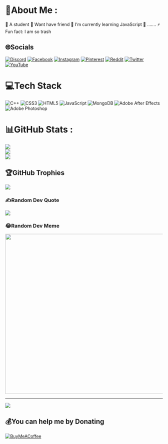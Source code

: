 # 💫About Me :
🔭 A student
🤝 Want have friend
🌱 I’m currently learning JavaScript
💬 .......
⚡ Fun fact: I am so trash

## 🌐Socials
[![Discord](https://img.shields.io/badge/Discord-%237289DA.svg?logo=discord&logoColor=white)](htttps://discord.gg/XD5M6ar7zT) [![Facebook](https://img.shields.io/badge/Facebook-%231877F2.svg?logo=Facebook&logoColor=white)](https://facebook.com/user31.27.08.12.2008) [![Instagram](https://img.shields.io/badge/Instagram-%23E4405F.svg?logo=Instagram&logoColor=white)](https://instagram.com/khoivominh312708122008) [![Pinterest](https://img.shields.io/badge/Pinterest-%23E60023.svg?logo=Pinterest&logoColor=white)](https://pinterest.com/minhkhi1380) [![Reddit](https://img.shields.io/badge/Reddit-%23FF4500.svg?logo=Reddit&logoColor=white)](https://reddit.com/user/Frosty-Data-7993) [![Twitter](https://img.shields.io/badge/Twitter-%231DA1F2.svg?logo=Twitter&logoColor=white)](https://twitter.com/vminhkh35317120) [![YouTube](https://img.shields.io/badge/YouTube-%23FF0000.svg?logo=YouTube&logoColor=white)](https://youtube.com/c/bloggame123) 

# 💻Tech Stack
![C++](https://img.shields.io/badge/c++-%2300599C.svg?style=flat-square&logo=c%2B%2B&logoColor=white) ![CSS3](https://img.shields.io/badge/css3-%231572B6.svg?style=flat-square&logo=css3&logoColor=white) ![HTML5](https://img.shields.io/badge/html5-%23E34F26.svg?style=flat-square&logo=html5&logoColor=white) ![JavaScript](https://img.shields.io/badge/javascript-%23323330.svg?style=flat-square&logo=javascript&logoColor=%23F7DF1E) ![MongoDB](https://img.shields.io/badge/MongoDB-%234ea94b.svg?style=flat-square&logo=mongodb&logoColor=white) ![Adobe After Effects](https://img.shields.io/badge/Adobe%20After%20Effects-9999FF.svg?style=flat-square&logo=Adobe%20After%20Effects&logoColor=white) ![Adobe Photoshop](https://img.shields.io/badge/adobephotoshop-%2331A8FF.svg?style=flat-square&logo=adobephotoshop&logoColor=white)
# 📊GitHub Stats :
![](https://github-readme-stats.vercel.app/api?username=KhoiVo1111&theme=shades-of-purple&hide_border=true&include_all_commits=true&count_private=true)<br/>
![](https://github-readme-streak-stats.herokuapp.com/?user=KhoiVo1111&theme=shades-of-purple&hide_border=true)<br/>
![](https://github-readme-stats.vercel.app/api/top-langs/?username=KhoiVo1111&theme=shades-of-purple&hide_border=true&include_all_commits=true&count_private=true&layout=compact)

## 🏆GitHub Trophies
![](https://github-trophies.vercel.app/?username=KhoiVo1111&theme=chalk&no-frame=true&no-bg=false&margin-w=4)

### ✍️Random Dev Quote
![](https://quotes-github-readme.vercel.app/api?type=horizontal&theme=merko)

### 😂Random Dev Meme
<img src="https://random-memer.herokuapp.com/" width="512px"/>

---
[![](https://visitcount.itsvg.in/api?id=KhoiVo1111&icon=2&color=12)](https://visitcount.itsvg.in)

  ## 💰You can help me by Donating
  [![BuyMeACoffee](https://img.shields.io/badge/Buy%20Me%20a%20Coffee-ffdd00?style=for-the-badge&logo=buy-me-a-coffee&logoColor=black)](https://buymeacoffee.com/vokhoi) 

  <!-- Proudly created with GPRM ( https://gprm.itsvg.in ) -->
  
